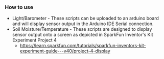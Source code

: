 ### How to use

* Light/Barometer - These scripts can be uploaded to an arduino board and will display sensor output in the Arduino IDE Serial connection.
* Soil Moisture/Temperature - These scripts are designed to display sensor output onto a screen as depicted in SparkFun Inventor's Kit Experiment Project 4
     *  https://learn.sparkfun.com/tutorials/sparkfun-inventors-kit-experiment-guide---v40/project-4-display
